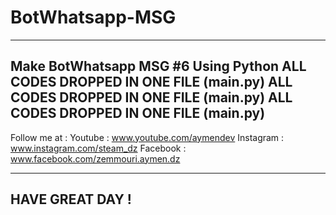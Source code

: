 # BotWhatsapp-MSG
----------------------------------------
Make BotWhatsapp MSG #6 Using Python ALL CODES DROPPED IN ONE FILE (main.py) ALL CODES DROPPED IN ONE FILE (main.py)
ALL CODES DROPPED IN ONE FILE (main.py)
---------------------------------------

Follow me at :
Youtube : www.youtube.com/aymendev
Instagram : www.instagram.com/steam_dz
Facebook : www.facebook.com/zemmouri.aymen.dz

----------------------------------------
HAVE GREAT DAY !
----------------------------------------

